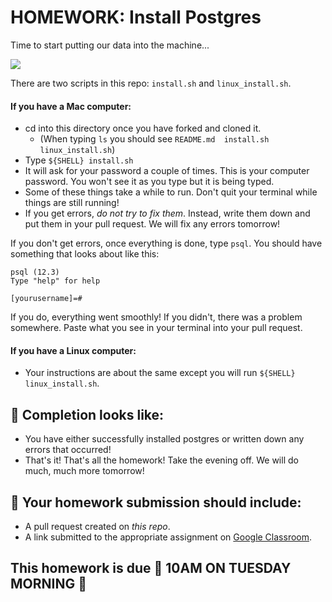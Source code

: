 # HOMEWORK: Install Postgres

Time to start putting our data into the machine...

![](https://media.giphy.com/media/10zxDv7Hv5RF9C/giphy.gif)

There are two scripts in this repo: `install.sh` and `linux_install.sh`.

#### If you have a Mac computer:
- cd into this directory once you have forked and cloned it.
  - (When typing `ls` you should see `README.md  install.sh  linux_install.sh`)
- Type `${SHELL} install.sh`
- It will ask for your password a couple of times. This is your computer password. You won't see it as you type but it is being typed.
- Some of these things take a while to run. Don't quit your terminal while things are still running!
- If you get errors, _do not try to fix them_. Instead, write them down and put them in your pull request. We will fix any errors tomorrow!

If you don't get errors, once everything is done, type `psql`. You should have something that looks about like this:

```
psql (12.3)
Type "help" for help

[yourusername]=#
```

If you do, everything went smoothly! If you didn't, there was a problem somewhere. Paste what you see in your terminal into your pull request.

#### If you have a Linux computer:
- Your instructions are about the same except you will run `${SHELL} linux_install.sh`.

## 🚀 Completion looks like:

- You have either successfully installed postgres or written down any errors that occurred!
- That's it! That's all the homework! Take the evening off. We will do much, much more tomorrow!

## 🚀 Your homework submission should include:

- A pull request created on _this repo_.
- A link submitted to the appropriate assignment on [Google Classroom](https://classroom.google.com/u/0/w/MTI4MTM1MjgyNDYw/t/all).

## This homework is due 🚨 10AM ON TUESDAY MORNING 🚨